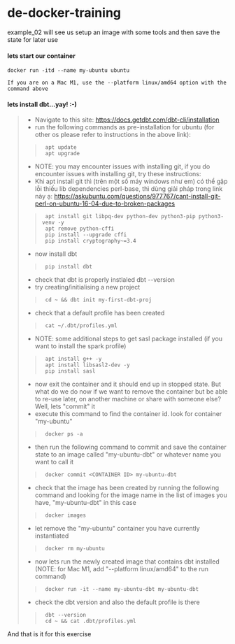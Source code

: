 # de-docker-training
example_02 will see us setup an image with some tools and then save the state for later use

#### lets start our container
```
docker run -itd --name my-ubuntu ubuntu

If you are on a Mac M1, use the --platform linux/amd64 option with the command above

```
#### lets install dbt...yay! :-)
> * Navigate to this site: https://docs.getdbt.com/dbt-cli/installation
> * run the following commands as pre-installation for ubuntu (for other os please refer to instructions in the above link):
>>      apt update
>>      apt upgrade
> * NOTE: you may encounter issues with installing git, if you do encounter issues with installing git, try these instructions:
> * Khi apt install git thì (trên một số máy windows như em) có thể gặp lỗi thiếu lib dependencies perl-base, thì dùng giải pháp trong link này ạ:
>       https://askubuntu.com/questions/977767/cant-install-git-perl-on-ubuntu-16-04-due-to-broken-packages
>>      apt install git libpq-dev python-dev python3-pip python3-venv -y
>>      apt remove python-cffi
>>      pip install --upgrade cffi
>>      pip install cryptography~=3.4
> * now install dbt
>>      pip install dbt
> * check that dbt is properly instlaled
>       dbt --version
> * try creating/initialising a new project
>>      cd ~ && dbt init my-first-dbt-proj
> * check that a default profile has been created
>>      cat ~/.dbt/profiles.yml
> * NOTE: some additional steps to get sasl package installed (if you want to install the spark profile)
>>      apt install g++ -y
>>      apt install libsasl2-dev -y
>>      pip install sasl
> * now exit the container and it should end up in stopped state.  But what do we do now if we want to remove the container but be able to re-use later, on another machine or share with someone else?  Well, lets "commit" it
> * execute this command to find the container id.  look for container "my-ubuntu"
>>      docker ps -a
> * then run the following command to commit and save the container state to an image called "my-ubuntu-dbt" or whatever name you want to call it
>>      docker commit <CONTAINER ID> my-ubuntu-dbt
> * check that the image has been created by running the following command and looking for the image name in the list of images you have, "my-ubuntu-dbt" in this case
>>      docker images
> * let remove the "my-ubuntu" container you have currently instantiated
>>      docker rm my-ubuntu
> * now lets run the newly created image that contains dbt installed (NOTE: for Mac M1, add "--platform linux/amd64" to the run command)
>>      docker run -it --name my-ubuntu-dbt my-ubuntu-dbt
> * check the dbt version and also the default profile is there
>>      dbt --version
>>      cd ~ && cat .dbt/profiles.yml

And that is it for this exercise
